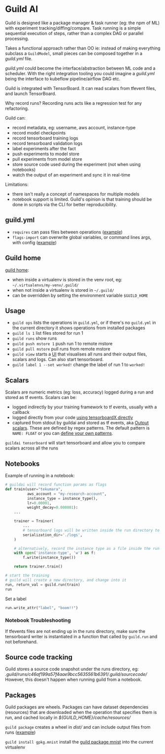 # Guild AI

Guild is designed like a package manager & task runner (eg: the npm of ML) with experiment tracking/diffing/compare. Task running is a simple sequential execution of steps, rather than a complex DAG or parallel processing.

Takes a functional approach rather than OO ie: instead of making everything subclass a `GuildModel`, small pieces can be composed together in a *guild.yml* file.

*guild.yml* could become the interface/abstraction between ML code and a scheduler. With the right integration tooling you could imagine a *guild.yml* being the interface to kubeflow pipeline/airflow DAG etc.

Guild is integrated with TensorBoard. It can read scalars from tfevent files, and launch TensorBoard.

Why record runs? Recording runs acts like a regression test for any refactoring.

Guild can:

* record metadata, eg: username, aws account, instance-type
* record model checkpoints
* record tensorboard training logs
* record tensorboard validation logs
* label experiments after the fact
* push experiments to model store
* pull experiments from model store
* store source code used during the experiment (not when using notebooks)
* watch the output of an experiment and sync it in real-time

Limitations:

* there isn't really a concept of namespaces for multiple models
* notebook support is limited. Guild's opinion is that training should be done in scripts via the CLI for better reproducibility.

## guild.yml

* `requires` can pass files between operations ([example](https://github.com/guildai/guildai/tree/master/examples/hello))
* `flags-import` can overwrite global variables, or command lines args, with config ([example](https://github.com/guildai/guildai/tree/master/examples/hello))

## Guild home

[guild home](https://guild.ai/docs/reference/guild-home/):

* when inside a virtualenv is stored in the venv root, eg: `~/.virtualenvs/my-venv/.guild/`
* when not inside a virtualenv is stored in `~/.guild/`
* can be overridden by setting the environment variable `$GUILD_HOME`

## Usage

* `guild ops` lists the operations in `guild.yml`, or if there's no `guild.yml` in the current directory it shows operations from installed packages
* `guild ls 1` list files stored for run 1
* `guild runs` show runs
* `guild push mstore 1` push run 1 to remote mstore
* `guild pull mstore` pull runs from remote mstore
* `guild view` starts a [UI](
https://guild.ai/docs/tools/guild-view/) that visualises all runs and their output files, scalars and logs. Can also start tensorboard.
* `guild label 1 --set worked!` change the label of run 1 to `worked!`

## Scalars

Scalars are numeric metrics (eg: loss, accuracy) logged during a run and stored as tf events. Scalars can be:

* logged indirectly by your training framework to tf events, usually with a callback
* logged directly from your code [using tensorboardX directly](https://github.com/guildai/guildai/blob/18948a3008dfda5e638651f0e2466ee05bf09a64/examples/scalars/train_with_tensorboardX.py)
* captured from stdout by guildai and stored as tf events, aka [Output scalars](https://www-pre.guild.ai/scalars/). These are defined by regex patterns. The default pattern is `NAME: FLOAT` or you can [define your own patterns](https://github.com/guildai/guildai/tree/18948a3008dfda5e638651f0e2466ee05bf09a64/examples/scalars).

`guildai tensorboard` will start tensorboard and allow you to compare scalars across all the runs

## Notebooks

Example of running in a notebook:

```python
# guildai will record function params as flags
def train(user="tekumara",
          aws_account = "my-research-account",
          instance_type = instance_type(),
          lr=0.00001, 
          weight_decay=0.000001):
    ...

    trainer = Trainer(
        ...
        # tensorboard logs will be written inside the run directory to logs/
        serialization_dir='./logs',
    )

    # alternatively, record the instance type as a file inside the run directory
    with open('instance-type', 'w') as f:
        f.write(instance_type())

    return trainer.train()

# start the training
# guild will create a new directory, and change into it
run, return_val = guild.run(train)
run
```

Set a label

```python
run.write_attr("label", "boom!!")
```

### Notebook Troubleshooting

If tfevents files are not ending up in the runs directory, make sure the tensorboard writer is instantiated in a function that called by `guild.run` and not beforehand.

## Source code tracking

Guild stores a source code snapshot under the runs directory, eg: *.guild/runs/c46af199a57f4aae9bcc5635561b6391/.guild/sourcecode/*  
However, this doesn't happen when running guild from a notebook.

## Packages

Guild packages are wheels. Packages can have dataset dependencies (resources) that are downloaded when the operation that specifies them is run, and cached locally in *${GUILD_HOME}/cache/resources/* 

`guild package` creates a wheel in *dist/* and can include output files from runs ([example](https://github.com/guildai/guildai/tree/master/examples/package))

`guild install gpkg.mnist` install the [guild package mnist](https://github.com/guildai/packages/tree/master/gpkg/mnist) into the current virtualenv